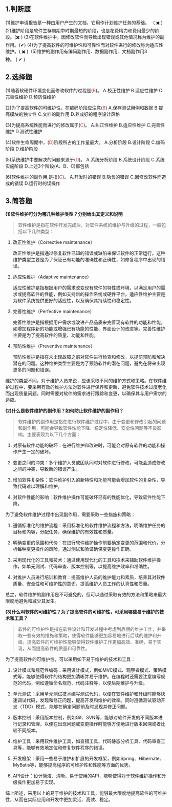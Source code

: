 ## 1.判断题

(1)维护申请报告是一种由用户产生的文档，它用作计划维护任务的基础。   ( ✖️ )
(2)维护阶段是软件生存周期中时期最短的阶段，也是花费精力和费用最少的阶段。(✖️ )
(3)在软件维护中，因修改软件而导致出现错误或其他情况称为维护的副作用。(✔)
(4)为了提高软件的可维护性和可靠性而对软件进行的修改称为适应性维护。( ✖️ ) 
(5)维护的副作用有编码副作用、数据副作用、文档副作用3种。 ( ✔ )

## 2.选择题

(1)随着软硬件环境变化而修改软件的过程是(<font color="#d83931">B</font>)。
A.校正性维护 B.适应性维护 C.完善性维护 D.预防性维护

(2)为了提高软件的可维护性，在编码阶段应注意(<font color="#d83931">B</font>)
A.保存测试用例和数据 B.提高模块的独立性
C.文档的副作用 D.养成好的程序设计风格

(3)为提高系统性能而进行的修改属于(<font color="#d83931">C</font>)。
A.纠正性维护 B.适应性维护 C.完善性维护 D.测试性维护

(4)软件生命周期中，(<font color="#d83931">D</font>)阶段所占的工作量最大。
A.分析阶段 B.设计阶段 C.编码阶段 D.维护阶段

(5)系统维护中要解决的问题来源于(<font color="#d83931">D</font>)。
A.系统分析阶段 B.系统设计阶段
C.系统实施阶段 D.上述3个阶段(A、B、C)都包括

(6)软件维护的副作用,是指(<font color="#d83931">C</font>)。
A.开发时的错误 B.隐含的错误
C.因修改软件而造成的错误 D.运行时的误操作

## 3.简答题

**(1)软件维护可分为哪几种维护类型？分别给出其定义和说明**

> 软件维护是指在软件开发完成后，对软件系统的维护与升级的过程，一般包括以下几种类型：

1. 改正性维护（Corrective maintenance）

	改正性维护是指通过修复软件已知的错误或缺陷来保证软件的正常运行。这种维护类型主要是为了保证已有功能的准确性和正确性，如修复程序中出现的错误。

2. 适应性维护（Adaptive maintenance）

	适应性维护是指根据用户的需求改变现有软件的特性或环境，以满足用户的需求或提高软件的性能，例如支持新的操作系统或硬件平台。适应性维护主要是为软件系统提供更好的适应性，以及确保其持续性和稳定性。

3. 完善性维护（Perfective maintenance）

	完善性维护是指根据用户需求或改进产品品质来完善现有软件的功能和性能。如增加程序新的功能或增强已有功能的性能、界面设计的改进等。完善性维护主要是为了提高软件的质量、功能和性能。

4. 预防性维护（Preventive maintenance）

	预防性维护是指在未出现故障之前对软件进行检查和修改，以提前预防和解决潜在的问题。这种维护类型主要是为了预防软件的潜在问题，避免在将来出现更多的问题和错误。

维护的类型不同，对于维护人员来说，应该采取不同的维护方式和策略。在软件维护过程中，要采用有效的维护方法对软件进行保养和更新，避免软件技术过度老化而出现质量问题。同时需要对软件的需求进行跟踪和变更，以确保其与用户需求的适应。

**(2)什么是软件维护的副作用？如何防止软件维护的副作用？**

> 软件维护的副作用是指在进行软件维护过程中，由于变更和修改引起的问题和副作用，可能会导致软件性能下降、稳定性降低、安全性问题等不良影响。主要表现为以下几个方面：

1. 对原有软件功能的破坏：在进行维护和改进时，可能会对原有软件的功能和操作产生一定的破坏。

2. 变更之间的冲突：多个维护人员或团队同时对软件进行修改，可能会造成修改之间的冲突，导致新的错误产生。

3. 增加软件复杂性：软件维护引入的新特性和功能可能会增加软件的复杂性，导致代码难以理解和维护。

4. 对软件性能的影响：软件维护操作可能破坏已有的性能优化，导致软件性能下降。

为了避免软件维护过程中出现副作用，需要采取一些措施和策略：

1. 遵循标准化的维护流程：采用标准化的软件维护流程和方法，明确维护任务的目标和内容，分配任务，确保维护的有效性和质量。

2. 明确变更的范围和代价：在进行软件维护操作前要确定变更的范围和代价，分析每种变更操作的风险，通过测试和验证确保变更操作正确。

3. 采用现代化的工具和技术：通过使用现代化的工具和技术来辅助软件维护操作，如单元测试、代码审查、版本控制等，以提高维护效率和准确性。

4. 对维护人员进行培训和教育：提高维护人员的维护能力和素质，培养其对软件质量、安全性和可维护性的意识，提高维护人员工作的认真性和质量。

总之，软件维护的副作用是不可避免的，但可以通过采取有效的方法和策略来最大限度地避免和减少其发生。

**(3)什么叫软件的可维护性？为了提高软件的可维护性，可采用哪些易于维护的技术和工具？**

> 软件的可维护性是指在软件设计和开发过程中考虑到后期的维护工作，并采取一些有效的措施和策略，使得软件能够更加容易地进行后续的维护和升级。提高软件的可维护性能够使得软件维护工作更加高效、准确、易于实现，从而提高软件的质量和可靠性。

为了提高软件的可维护性，可以采用如下易于维护的技术和工具：

1. 设计模式和规范性编码：采用设计模式，例如MVC模式、观察者模式、策略模式等，能够使得软件的结构更加清晰并易于维护。在编程时还需要注意编写规范的代码，例如遵循命名规范、代码注释等，以便后期维护与升级。

2. 单元测试：采用单元测试技术编写测试代码，以便在软件维护和升级时能够快速调试代码，发现和修正问题，提高开发和维护的效率。同时遵循测试驱动开发（TDD）模式，能够在确定问题前及时发现并修正问题。

3. 版本控制：采用版本控制，例如Git、SVN等，能够对软件开发的不同版本进行记录和管理，以便在出现问题或变更操作时能够方便地进行版本回溯或者比较不同版本。

4. 维护工具：采用软件维护工具，如查错工具、代码静态分析工具、代码审查工具等，能够有效地定位和修复软件程序的错误。

5. 开发框架：采用一些易于维护和扩展的开发框架，例如Spring、Hibernate、MyBatis等，能够提高程序的可维护性和性能等方面的优势。

6. API设计：设计简洁、清晰、易于使用的API，能够使得对于软件维护操作和升级操作更加易于实现。

综上所述，采用以上的易于维护的技术和工具，能够最大限度地提高软件的可维护性，从而在实际应用和开发中更加灵活、高效、稳定。
